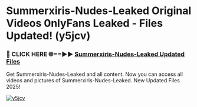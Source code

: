 # Summerxiris-Nudes-Leaked Original Videos 0nlyFans Leaked - Files Updated! (y5jcv)

<h3>🔴 CLICK HERE 🌐==►► <a href="https://tinyurl.com/4mcuefdz" rel="nofollow">Summerxiris-Nudes-Leaked Updated Files</a></h3>

Get Summerxiris-Nudes-Leaked and all content. Now you can access all videos and pictures of Summerxiris-Nudes-Leaked. New Updated Files 2025!

[![y5jcv](https://i.imgur.com/StAQSOY.gif)](https://tinyurl.com/4mcuefdz)
